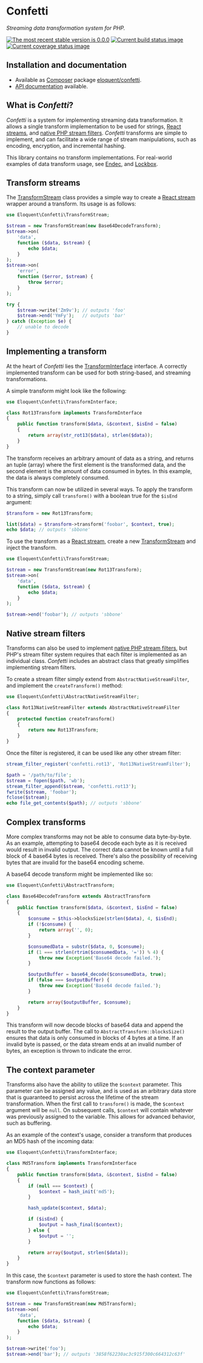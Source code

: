 # Confetti

*Streaming data transformation system for PHP.*

[![The most recent stable version is 0.0.0][version-image]][Semantic versioning]
[![Current build status image][build-image]][Current build status]
[![Current coverage status image][coverage-image]][Current coverage status]

## Installation and documentation

* Available as [Composer] package [eloquent/confetti].
* [API documentation] available.

## What is *Confetti*?

*Confetti* is a system for implementing streaming data transformation. It allows
a single transform implementation to be used for strings, [React streams], and
[native PHP stream filters]. *Confetti* transforms are simple to implement, and
can facilitate a wide range of stream manipulations, such as encoding,
encryption, and incremental hashing.

This library contains no transform implementations. For real-world examples of
data transform usage, see [Endec], and [Lockbox].

## Transform streams

The [TransformStream] class provides a simple way to create a [React stream]
wrapper around a transform. Its usage is as follows:

```php
use Eloquent\Confetti\TransformStream;

$stream = new TransformStream(new Base64DecodeTransform);
$stream->on(
    'data',
    function ($data, $stream) {
        echo $data;
    }
);
$stream->on(
    'error',
    function ($error, $stream) {
        throw $error;
    }
);

try {
    $stream->write('Zm9v'); // outputs 'foo'
    $stream->end('YmFy');   // outputs 'bar'
} catch (Exception $e) {
    // unable to decode
}
```

## Implementing a transform

At the heart of *Confetti* lies the [TransformInterface] interface. A correctly
implemented transform can be used for both string-based, and streaming
transformations.

A simple transform might look like the following:

```php
use Eloquent\Confetti\TransformInterface;

class Rot13Transform implements TransformInterface
{
    public function transform($data, &$context, $isEnd = false)
    {
        return array(str_rot13($data), strlen($data));
    }
}
```

The transform receives an arbitrary amount of data as a string, and returns an
tuple (array) where the first element is the transformed data, and the second
element is the amount of data consumed in bytes. In this example, the data is
always completely consumed.

This transform can now be utilized in several ways. To apply the transform to a
string, simply call `transform()` with a boolean true for the `$isEnd` argument:

```php
$transform = new Rot13Transform;

list($data) = $transform->transform('foobar', $context, true);
echo $data; // outputs 'sbbone'
```

To use the transform as a [React stream], create a new [TransformStream] and
inject the transform.

```php
use Eloquent\Confetti\TransformStream;

$stream = new TransformStream(new Rot13Transform);
$stream->on(
    'data',
    function ($data, $stream) {
        echo $data;
    }
);

$stream->end('foobar'); // outputs 'sbbone'
```

## Native stream filters

Transforms can also be used to implement [native PHP stream filters], but PHP's
stream filter system requires that each filter is implemented as an individual
class. *Confetti* includes an abstract class that greatly simplifies
implementing stream filters.

To create a stream filter simply extend from `AbstractNativeStreamFilter`, and
implement the `createTransform()` method:

```php
use Eloquent\Confetti\AbstractNativeStreamFilter;

class Rot13NativeStreamFilter extends AbstractNativeStreamFilter
{
    protected function createTransform()
    {
        return new Rot13Transform;
    }
}
```

Once the filter is registered, it can be used like any other stream filter:

```php
stream_filter_register('confetti.rot13', 'Rot13NativeStreamFilter');

$path = '/path/to/file';
$stream = fopen($path, 'wb');
stream_filter_append($stream, 'confetti.rot13');
fwrite($stream, 'foobar');
fclose($stream);
echo file_get_contents($path); // outputs 'sbbone'
```

## Complex transforms

More complex transforms may not be able to consume data byte-by-byte. As an
example, attempting to base64 decode each byte as it is received would result in
invalid output. The correct data cannot be known until a full block of 4 base64
bytes is received. There's also the possibility of receiving bytes that are
invalid for the base64 encoding scheme.

A base64 decode transform might be implemented like so:

```php
use Eloquent\Confetti\AbstractTransform;

class Base64DecodeTransform extends AbstractTransform
{
    public function transform($data, &$context, $isEnd = false)
    {
        $consume = $this->blocksSize(strlen($data), 4, $isEnd);
        if (!$consume) {
            return array('', 0);
        }

        $consumedData = substr($data, 0, $consume);
        if (1 === strlen(rtrim($consumedData, '=')) % 4) {
            throw new Exception('Base64 decode failed.');
        }

        $outputBuffer = base64_decode($consumedData, true);
        if (false === $outputBuffer) {
            throw new Exception('Base64 decode failed.');
        }

        return array($outputBuffer, $consume);
    }
}
```

This transform will now decode blocks of base64 data and append the result to
the output buffer. The call to `AbstractTransform::blocksSize()` ensures that
data is only consumed in blocks of 4 bytes at a time. If an invalid byte is
passed, or the data stream ends at an invalid number of bytes, an exception is
thrown to indicate the error.

## The context parameter

Transforms also have the ability to utilize the `$context` parameter. This
parameter can be assigned any value, and is used as an arbitrary data store that
is guaranteed to persist across the lifetime of the stream transformation. When
the first call to `transform()` is made, the `$context` argument will be `null`.
On subsequent calls, `$context` will contain whatever was previously assigned to
the variable. This allows for advanced behavior, such as buffering.

As an example of the context's usage, consider a transform that produces an MD5
hash of the incoming data:

```php
use Eloquent\Confetti\TransformInterface;

class Md5Transform implements TransformInterface
{
    public function transform($data, &$context, $isEnd = false)
    {
        if (null === $context) {
            $context = hash_init('md5');
        }

        hash_update($context, $data);

        if ($isEnd) {
            $output = hash_final($context);
        } else {
            $output = '';
        }

        return array($output, strlen($data));
    }
}
```

In this case, the `$context` parameter is used to store the hash context. The
transform now functions as follows:

```php
use Eloquent\Confetti\TransformStream;

$stream = new TransformStream(new Md5Transform);
$stream->on(
    'data',
    function ($data, $stream) {
        echo $data;
    }
);

$stream->write('foo');
$stream->end('bar'); // outputs '3858f62230ac3c915f300c664312c63f'
```

<!-- References -->

[Endec]: https://github.com/eloquent/endec
[Lockbox]: https://github.com/eloquent/lockbox-php
[native PHP stream filters]: http://php.net/stream.filters
[React stream]: https://github.com/reactphp/react#high-level-abstractions
[React streams]: https://github.com/reactphp/react#high-level-abstractions
[TransformInterface]: http://lqnt.co/confetti/artifacts/documentation/api/Eloquent/Confetti/TransformInterface.html
[TransformStream]: http://lqnt.co/confetti/artifacts/documentation/api/Eloquent/Confetti/TransformStream.html

[API documentation]: http://lqnt.co/confetti/artifacts/documentation/api/
[Composer]: http://getcomposer.org/
[build-image]: http://img.shields.io/travis/eloquent/confetti/develop.svg "Current build status for the develop branch"
[Current build status]: https://travis-ci.org/eloquent/confetti
[coverage-image]: http://img.shields.io/coveralls/eloquent/confetti/develop.svg "Current test coverage for the develop branch"
[Current coverage status]: https://coveralls.io/r/eloquent/confetti
[eloquent/confetti]: https://packagist.org/packages/eloquent/confetti
[Semantic versioning]: http://semver.org/
[version-image]: http://img.shields.io/:semver-0.0.0-red.svg "This project uses semantic versioning"
